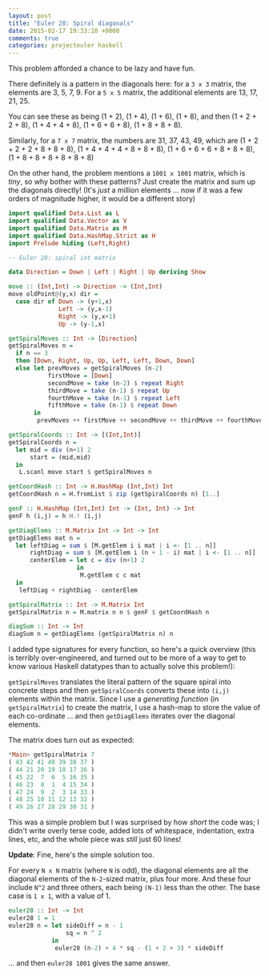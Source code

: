 ```yaml
---
layout: post
title: "Euler 28: Spiral diagonals"
date: 2015-02-17 19:33:10 +0000
comments: true
categories: projecteuler haskell
---
```


This problem afforded a chance to be lazy and have fun.

There definitely is a pattern in the diagonals here: for a `3 x 3` matrix, the elements are 3, 5, 7, 9. For a `5 x 5` matrix, the additional elements are 13, 17, 21, 25.

You can see these as being (1 + 2), (1 + 4), (1 + 6), (1 + 8), and then (1 + 2 + 2 + 8), (1 + 4 + 4 + 8), (1 + 6 + 6 + 8), (1 + 8 + 8 + 8).

Similarly, for a `7 x 7` matrix, the numbers are 31, 37, 43, 49, which are (1 + 2 + 2 + 2 + 8 + 8 + 8), (1 + 4 + 4 + 4 + 8 + 8 + 8), (1 + 6 + 6 + 6 + 8 + 8 + 8), (1 + 8 + 8 + 8 + 8 + 8 + 8)

On the other hand, the problem mentions a `1001 x 1001` matrix, which is _tiny_, so why bother with these patterns? Just create the matrix and sum up the diagonals directly! (It's _just_ a million elements ... now if it was a few orders of magnitude higher, it would be a different story)


```haskell
import qualified Data.List as L
import qualified Data.Vector as V
import qualified Data.Matrix as M
import qualified Data.HashMap.Strict as H
import Prelude hiding (Left,Right)

-- Euler 28: spiral int matrix

data Direction = Down | Left | Right | Up deriving Show

move :: (Int,Int) -> Direction -> (Int,Int)
move oldPoint@(y,x) dir =
  case dir of Down -> (y+1,x)
              Left -> (y,x-1)
              Right -> (y,x+1)
              Up -> (y-1,x)

getSpiralMoves :: Int -> [Direction]
getSpiralMoves n =
  if n == 3
  then [Down, Right, Up, Up, Left, Left, Down, Down]
  else let prevMoves = getSpiralMoves (n-2)
           firstMove = [Down]
           secondMove = take (n-2) $ repeat Right
           thirdMove = take (n-1) $ repeat Up
           fourthMove = take (n-1) $ repeat Left
           fifthMove = take (n-1) $ repeat Down
       in
        prevMoves ++ firstMove ++ secondMove ++ thirdMove ++ fourthMove ++ fifthMove

getSpiralCoords :: Int -> [(Int,Int)]
getSpiralCoords n =
  let mid = div (n+1) 2
      start = (mid,mid)
  in
   L.scanl move start $ getSpiralMoves n

getCoordHash :: Int -> H.HashMap (Int,Int) Int
getCoordHash n = H.fromList $ zip (getSpiralCoords n) [1..]

genF :: H.HashMap (Int,Int) Int -> (Int, Int) -> Int
genF h (i,j) = h H.! (i,j)

getDiagElems :: M.Matrix Int -> Int -> Int
getDiagElems mat n =
  let leftDiag = sum $ [M.getElem i i mat | i <- [1 .. n]]
      rightDiag = sum $ [M.getElem i (n + 1 - i) mat | i <- [1 .. n]]
      centerElem = let c = div (n+1) 2
                   in
                    M.getElem c c mat
  in
   leftDiag + rightDiag - centerElem

getSpiralMatrix :: Int -> M.Matrix Int
getSpiralMatrix n = M.matrix n n $ genF $ getCoordHash n

diagSum :: Int -> Int
diagSum n = getDiagElems (getSpiralMatrix n) n
```

I added type signatures for every function, so here's a quick overview (this is terribly over-engineered, and turned out to be more of a way to get to know various Haskell datatypes than to actually solve this problem!):

`getSpiralMoves` translates the literal pattern of the square spiral into concrete steps and then `getSpiralCoords` converts these into `(i,j)` elements within the matrix. Since I use a _generating function_ (in `getSpiralMatrix`) to create the matrix, I use a hash-map to store the value of each co-ordinate ... and then `getDiagElems` iterates over the diagonal elements.

The matrix does turn out as expected:

```haskell
*Main> getSpiralMatrix 7
( 43 42 41 40 39 38 37 )
( 44 21 20 19 18 17 36 )
( 45 22  7  6  5 16 35 )
( 46 23  8  1  4 15 34 )
( 47 24  9  2  3 14 33 )
( 48 25 10 11 12 13 32 )
( 49 26 27 28 29 30 31 )
```

This was a simple problem but I was surprised by how _short_ the code was; I didn't write overly terse code, added lots of whitespace, indentation, extra lines, etc, and the whole piece was _still_ just 60 lines!

**Update**: Fine, here's the simple solution too.

For every `N x N` matrix (where `N` is odd), the diagonal elements are all the diagonal elements of the `N-2`-sized matrix, plus four more. And these four include `N^2` and three others, each being `(N-1)` less than the other. The base case is `1 x 1`, with a value of 1.

```haskell
euler28 :: Int -> Int
euler28 1 = 1
euler28 n = let sideDiff = n - 1
                sq = n ^ 2
            in
             euler28 (n-2) + 4 * sq - (1 + 2 + 3) * sideDiff
```

... and then `euler28 1001` gives the same answer.
